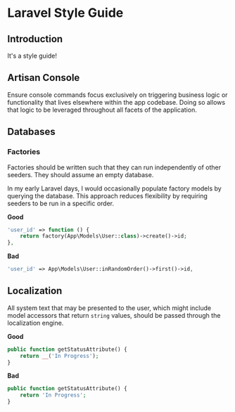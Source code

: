 # Laravel Style Guide

## Introduction

It's a style guide!

## Artisan Console

Ensure console commands focus exclusively on triggering business logic or functionality that lives elsewhere within the app codebase. Doing so allows that logic to be leveraged throughout all facets of the application.

## Databases

### Factories

Factories should be written such that they can run independently of other seeders. They should assume an empty database.

In my early Laravel days, I would occasionally populate factory models by querying the database. This approach reduces flexibility by requiring seeders to be run in a specific order.

**Good**

```php
'user_id' => function () {
    return factory(App\Models\User::class)->create()->id;
},
```

**Bad**

```php
'user_id' => App\Models\User::inRandomOrder()->first()->id,
```

## Localization

All system text that may be presented to the user, which might include model accessors that return `string` values, should be passed through the localization engine.

**Good**

```php
public function getStatusAttribute() {
    return __('In Progress');
}
```

**Bad**

```php
public function getStatusAttribute() {
    return 'In Progress';
}
```

